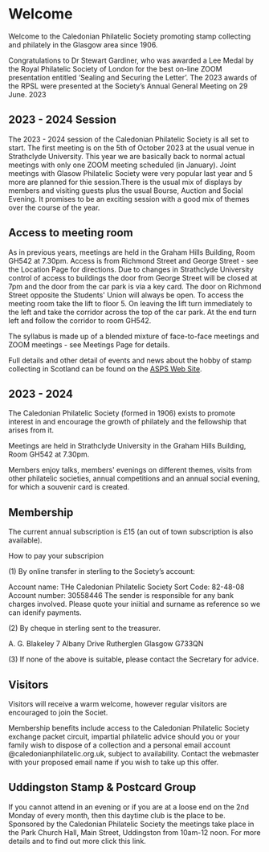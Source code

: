 # Welcome

Welcome to the Caledonian Philatelic Society promoting stamp collecting and philately in the Glasgow area since 1906.

Congratulations to Dr Stewart Gardiner, who was awarded a Lee Medal by the Royal Philatelic Society of London for the best on-line ZOOM presentation entitled ‘Sealing and Securing the Letter’. The 2023 awards of the RPSL were presented at the Society’s Annual General Meeting on 29 June. 2023

## 2023 - 2024 Session

The 2023 - 2024 session of the Caledonian Philatelic Society is all set to start. The first meeting is on the 5th of October 2023 at the usual venue in Strathclyde University. This year we are basically back to normal actual meetings with only one ZOOM meeting scheduled (in January). Joint meetings with Glasow Philatelic Society were very popular last year and 5 more are planned for thie session.There is the usual mix of displays by members and visiting guests plus the usual Bourse, Auction and Social Evening. It promises to be an exciting session with a good mix of themes over the course of the year.

## Access to meeting room 

As in previous years, meetings are held in the Graham Hills Building, Room GH542 at 7.30pm. Access is from Richmond Street and George Street - see the Location Page for directions. Due to changes in Strathclyde University control of access to buildings the door from George Street will be closed at 7pm and the door from the car park is via a key card. The door on Richmond Street opposite the Students' Union will always be open. To access the meeting room take the lift to floor 5. On leaving the lift turn immediately to the left and take the corridor across the top of the car park. At the end turn left and follow the corridor to room GH542.  

The syllabus is made up of a blended mixture of face-to-face meetings and ZOOM meetings - see Meetings Page for details.

Full details and other detail of events and news about the hobby of stamp collecting in Scotland can be found on the [ASPS Web Site](https://www.scottishphilately.co.uk).

## 2023 - 2024

The Caledonian Philatelic Society (formed in 1906) exists to promote interest in and encourage the growth of philately and the fellowship that arises from it.

Meetings are held in Strathclyde University in the Graham Hills Building, Room GH542 at 7.30pm.

Members enjoy talks, members' evenings on different themes, visits from other philatelic societies, annual competitions and an annual social evening, for which a souvenir card is created.

## Membership

The current annual subscription is &pound;15 (an out of town subscription is also available).

How to pay your subscripion

(1) By online transfer in sterling to the Society’s account:

Account name: THe Caledonian Philatelic Society
Sort Code: 82-48-08
Account number: 30558446
The sender is responsible for any bank charges involved.
Please quote your iniitial and surname as reference so we can idenify payments.

(2) By cheque in sterling sent to the treasurer. 

A. G. Blakeley
7 Albany Drive
Rutherglen
Glasgow
G733QN

(3) If none of the above is suitable, please contact the Secretary for advice.

## Visitors

Visitors will receive a warm welcome, however regular visitors are encouraged to join the Societ.

Membership benefits include access to the Caledonian Philatelic Society exchange packet circuit, impartial philatelic advice should you or your family wish to dispose of a collection and a personal email account @caledonianphilatelic.org.uk, subject to availability. Contact the webmaster with your proposed email name if you wish to take up this offer.

## Uddingston Stamp & Postcard Group

If you cannot attend in an evening or if you are at a loose end on the 2nd Monday of every month, then this daytime club is the place to be. Sponsored by the Caledonian Philatelic Society the meetings take place in the Park Church Hall, Main Street, Uddingston from 10am-12 noon. For more details and to find out more click this link.
